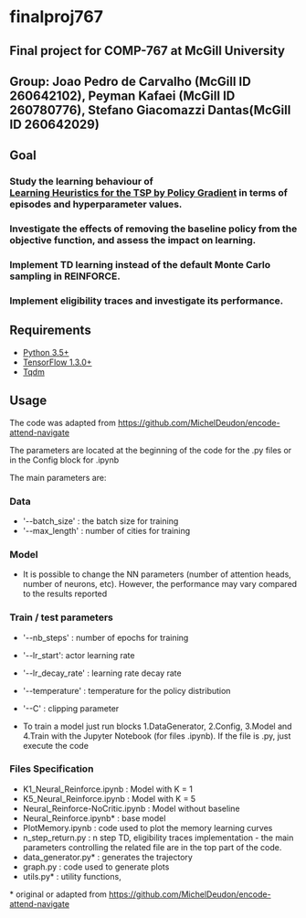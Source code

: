 # finalproj767

## Final project for COMP-767 at McGill University
## Group: Joao Pedro de Carvalho (McGill ID 260642102), Peyman Kafaei (McGill ID 260780776), Stefano Giacomazzi Dantas(McGill ID 260642029)
## Goal

### Study the learning behaviour of <br/> [Learning Heuristics for the TSP by Policy Gradient](https://link.springer.com/chapter/10.1007%2F978-3-319-93031-2_12) in terms of episodes and hyperparameter values.

### Investigate the effects of removing the baseline policy from the objective function, and assess the impact on learning.

### Implement TD learning instead of the default Monte Carlo sampling in REINFORCE.

### Implement eligibility traces and investigate its performance.


## Requirements

- [Python 3.5+](https://anaconda.org/anaconda/python)
- [TensorFlow 1.3.0+](https://www.tensorflow.org/install/)
- [Tqdm](https://pypi.python.org/pypi/tqdm)

## Usage


The code was adapted from https://github.com/MichelDeudon/encode-attend-navigate

The parameters are located at the beginning of the code for the .py files or in the Config block for .ipynb

The main parameters are:

### Data
- '--batch_size' : the batch size for training
- '--max_length' : number of cities for training

### Model

- It is possible to change the NN parameters (number of attention heads, number of neurons, etc). However, the performance may vary compared to the results reported

### Train / test parameters
- '--nb_steps' : number of epochs for training
- '--lr_start': actor learning rate
- '--lr_decay_rate' : learning rate decay rate
- '--temperature' : temperature for the policy distribution
- '--C' : clipping parameter


- To train a model just run blocks 1.DataGenerator, 2.Config, 3.Model and 4.Train with the Jupyter Notebook (for files .ipynb). If the file is .py, just execute the code

### Files Specification


- K1_Neural_Reinforce.ipynb	: Model with K = 1
- K5_Neural_Reinforce.ipynb	: Model with K = 5
- Neural_Reinforce-NoCritic.ipynb	: Model without baseline
- Neural_Reinforce.ipynb* : base model
- PlotMemory.ipynb	: code used to plot the memory learning curves
- n_step_return.py	: n step TD, eligibility traces implementation - the main parameters controlling the related file are in the top part of the code.
- data_generator.py*	: generates the trajectory
- graph.py	: code used to generate plots
- utils.py* : utility functions, 

\* original or adapted from https://github.com/MichelDeudon/encode-attend-navigate
